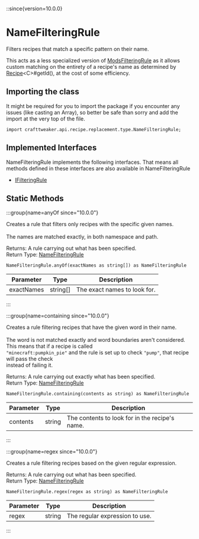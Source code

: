 ::since{version=10.0.0}
# NameFilteringRule

Filters recipes that match a specific pattern on their name.

 This acts as a less specialized version of [ModsFilteringRule](/vanilla/api/recipe/replacement/type/ModsFilteringRule) as it allows custom matching on the entirety of a recipe's name as determined by [Recipe](/vanilla/api/recipe/type/Recipe)&lt;C&gt;#getId(), at the cost of some efficiency.

## Importing the class

It might be required for you to import the package if you encounter any issues (like casting an Array), so better be safe than sorry and add the import at the very top of the file.
```zenscript
import crafttweaker.api.recipe.replacement.type.NameFilteringRule;
```


## Implemented Interfaces
NameFilteringRule implements the following interfaces. That means all methods defined in these interfaces are also available in NameFilteringRule

- [IFilteringRule](/vanilla/api/recipe/replacement/IFilteringRule)

## Static Methods

:::group{name=anyOf since="10.0.0"}

Creates a rule that filters only recipes with the specific given names. <br />  <br />  The names are matched exactly, in both namespace and path.

Returns: A rule carrying out what has been specified.  
Return Type: [NameFilteringRule](/vanilla/api/recipe/replacement/type/NameFilteringRule)

```zenscript
NameFilteringRule.anyOf(exactNames as string[]) as NameFilteringRule
```

| Parameter  | Type     | Description                  |
| ---------- | -------- | ---------------------------- |
| exactNames | string[] | The exact names to look for. |


:::

:::group{name=containing since="10.0.0"}

Creates a rule filtering recipes that have the given word in their name. <br />  <br />  The word is not matched exactly and word boundaries aren't considered. This means that if a recipe is called <br />  `"minecraft:pumpkin_pie"` and the rule is set up to check `"pump"`, that recipe will pass the check <br />  instead of failing it.

Returns: A rule carrying out exactly what has been specified.  
Return Type: [NameFilteringRule](/vanilla/api/recipe/replacement/type/NameFilteringRule)

```zenscript
NameFilteringRule.containing(contents as string) as NameFilteringRule
```

| Parameter | Type   | Description                                    |
| --------- | ------ | ---------------------------------------------- |
| contents  | string | The contents to look for in the recipe's name. |


:::

:::group{name=regex since="10.0.0"}

Creates a rule filtering recipes based on the given regular expression.

Returns: A rule carrying out what has been specified.  
Return Type: [NameFilteringRule](/vanilla/api/recipe/replacement/type/NameFilteringRule)

```zenscript
NameFilteringRule.regex(regex as string) as NameFilteringRule
```

| Parameter | Type   | Description                    |
| --------- | ------ | ------------------------------ |
| regex     | string | The regular expression to use. |


:::

